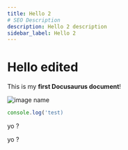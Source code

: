 ```yaml
---
title: Hello 2
# SEO Description
description: Hello 2 description
sidebar_label: Hello 2
---
```


# Hello edited

This is my **first Docusaurus document**!

![image name](/img/docusaurus.png)

```jsx
console.log('test)
```

yo ?

yo ?

